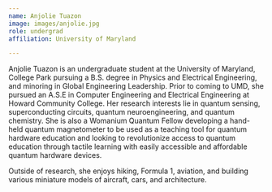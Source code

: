 ```yaml
---
name: Anjolie Tuazon
image: images/anjolie.jpg
role: undergrad
affiliation: University of Maryland

---
```


Anjolie Tuazon is an undergraduate student at the University of Maryland, College Park pursuing a B.S. degree in Physics and Electrical Engineering, and minoring in Global Engineering Leadership. Prior to coming to UMD, she pursued an A.S.E in Computer Engineering and Electrical Engineering at Howard Community College. Her research interests lie in quantum sensing, superconducting circuits, quantum neuroengineering, and quantum chemistry. She is also a Womanium Quantum Fellow developing a hand-held quantum magnetometer to be used as a teaching tool for quantum hardware education and looking to revolutionize access to quantum education through tactile learning with easily accessible and affordable quantum hardware devices.

Outside of research, she enjoys hiking, Formula 1, aviation, and building various miniature models of aircraft, cars, and architecture.
